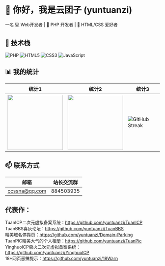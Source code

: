 # 👋 你好，我是云团子 (yuntuanzi)

一名
💻 Web开发者 | 🐘 PHP 开发者 | 🎨 HTML/CSS 爱好者

## 🚀 技术栈

![PHP](https://img.shields.io/badge/PHP-777BB4?style=for-the-badge&logo=php&logoColor=white)
![HTML5](https://img.shields.io/badge/HTML5-E34F26?style=for-the-badge&logo=html5&logoColor=white)
![CSS3](https://img.shields.io/badge/CSS3-1572B6?style=for-the-badge&logo=css3&logoColor=white)
![JavaScript](https://img.shields.io/badge/JavaScript-F7DF1E?style=for-the-badge&logo=javascript&logoColor=black)

## 📊 我的统计

| 统计1 | 统计2 | 统计3 |
|------|------|------|
| <img height="180em" src="https://github-readme-stats.vercel.app/api?username=yuntuanzi&show_icons=true&theme=radical&include_all_commits=true&count_private=true"/> | <img height="180em" src="https://github-readme-stats.vercel.app/api/top-langs/?username=yuntuanzi&layout=compact&langs_count=7&theme=radical"/> | <img src="https://github-readme-streak-stats.herokuapp.com/?user=yuntuanzi&theme=radical" alt="GitHub Streak" /> |

<div align="center">
  
</div>

## 📫 联系方式

| 邮箱 | 站长交流群 |
|------|------------|
| ccssna@qq.com | 884503935 |

## 代表作：
TuanICP二次元虚拟备案系统：https://github.com/yuntuanzi/TuanICP  
TuanBBS喜灰论坛：https://github.com/yuntuanzi/TuanBBS  
精美域名停靠页：https://github.com/yuntuanzi/Domain-Parking  
TuanPIC精美大气的个人相册：https://github.com/yuntuanzi/TuanPic  
YinghuoICP萤火二次元虚拟备案系统：https://github.com/yuntuanzi/YinghuoICP  
18+网页恶搞提示：https://github.com/yuntuanzi/18Warn
